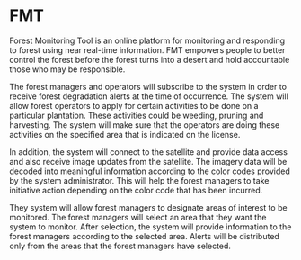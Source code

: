 # FMT

Forest Monitoring Tool is an online platform for monitoring and responding to forest using near real-time information. FMT empowers people to better control the forest before the forest turns into a desert and hold accountable those who may be responsible. 

The forest managers and operators will subscribe to the system in order to receive forest degradation alerts at the time of occurrence. The system will allow forest operators to apply for certain activities to be done on a particular plantation. These activities could be weeding, pruning and harvesting. The system will make sure that the operators are doing these activities on the specified area that is indicated on the license. 

In addition, the system will connect to the satellite and provide data access and also receive image updates from the satellite. The imagery data will be decoded into meaningful information according to the color codes provided by the system administrator. This will help the forest managers to take initiative action depending on the color code that has been incurred. 

They system will allow forest managers to designate areas of interest to be monitored. The forest managers will select an area that they want the system to monitor.  After selection, the system will provide information to the forest managers according to the selected area. Alerts will be distributed only from the areas that the forest managers have selected. 
